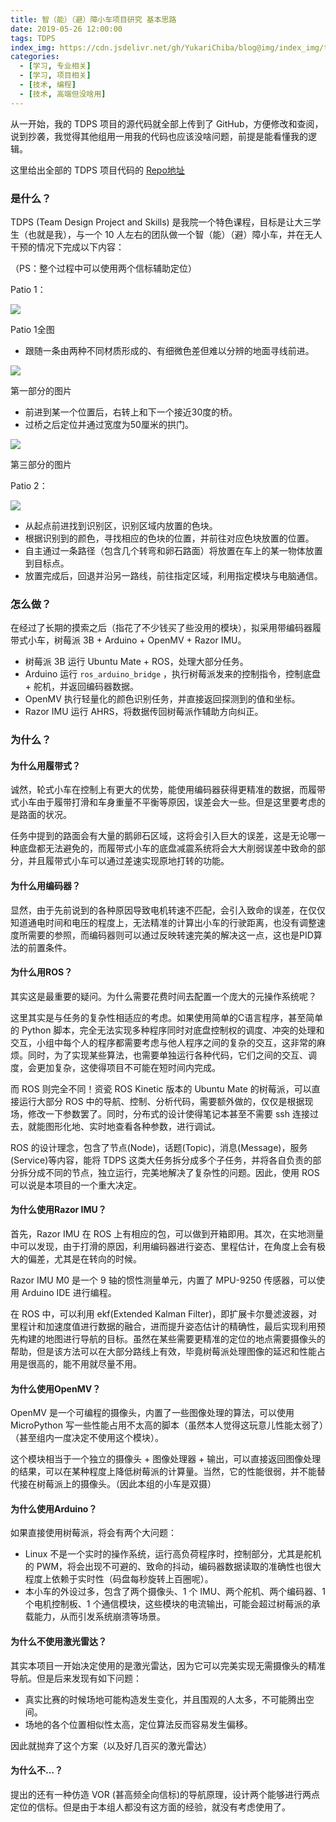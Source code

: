 ```yaml
---
title: 智（能）（避）障小车项目研究 基本思路
date: 2019-05-26 12:00:00
tags: TDPS
index_img: https://cdn.jsdelivr.net/gh/YukariChiba/blog@img/index_img/tdps-design.jpg
categories:
  - [学习, 专业相关]
  - [学习, 项目相关]
  - [技术, 编程]
  - [技术, 高端但没啥用]
---
```


从一开始，我的 TDPS 项目的源代码就全部上传到了 GitHub，方便修改和查阅，说到抄袭，我觉得其他组用一用我的代码也应该没啥问题，前提是能看懂我的逻辑。

这里给出全部的 TDPS 项目代码的 [Repo地址](https://github.com/YukariChiba/TDPS-Project)

### 是什么？

TDPS (Team Design Project and Skills) 是我院一个特色课程，目标是让大三学生（也就是我），与一个 10 人左右的团队做一个智（能）（避）障小车，并在无人干预的情况下完成以下内容：

（PS：整个过程中可以使用两个信标辅助定位）

Patio 1：

![](https://cdn.jsdelivr.net/gh/YukariChiba/blog@img/tdps-design/patio1.jpg)

Patio 1全图

*   跟随一条由两种不同材质形成的、有细微色差但难以分辨的地面寻线前进。

![](https://cdn.jsdelivr.net/gh/YukariChiba/blog@img/tdps-design/patio1_route.png)

第一部分的图片

*   前进到某一个位置后，右转上和下一个接近30度的桥。
*   过桥之后定位并通过宽度为50厘米的拱门。

![](https://cdn.jsdelivr.net/gh/YukariChiba/blog@img/tdps-design/patio1_gate.png)

第三部分的图片

Patio 2：

![](https://cdn.jsdelivr.net/gh/YukariChiba/blog@img/tdps-design/patio2.png)

*   从起点前进找到识别区，识别区域内放置的色块。
*   根据识别到的颜色，寻找相应的色块的位置，并前往对应色块放置的位置。
*   自主通过一条路径（包含几个转弯和卵石路面）将放置在车上的某一物体放置到目标点。
*   放置完成后，回退并沿另一路线，前往指定区域，利用指定模块与电脑通信。

### 怎么做？

在经过了长期的摸索之后（指花了不少钱买了些没用的模块），拟采用带编码器履带式小车，树莓派 3B + Arduino + OpenMV + Razor IMU。

*   树莓派 3B 运行 Ubuntu Mate + ROS，处理大部分任务。
*   Arduino 运行 `ros_arduino_bridge` ，执行树莓派发来的控制指令，控制底盘 + 舵机，并返回编码器数据。
*   OpenMV 执行轻量化的颜色识别任务，并直接返回探测到的值和坐标。
*   Razor IMU 运行 AHRS，将数据传回树莓派作辅助方向纠正。

### 为什么？

#### 为什么用履带式？

诚然，轮式小车在控制上有更大的优势，能使用编码器获得更精准的数据，而履带式小车由于履带打滑和车身重量不平衡等原因，误差会大一些。但是这里要考虑的是路面的状况。

任务中提到的路面会有大量的鹅卵石区域，这将会引入巨大的误差，这是无论哪一种底盘都无法避免的，而履带式小车的底盘减震系统将会大大削弱误差中致命的部分，并且履带式小车可以通过差速实现原地打转的功能。

#### 为什么用编码器？

显然，由于先前说到的各种原因导致电机转速不匹配，会引入致命的误差，在仅仅知道通电时间和电压的程度上，无法精准的计算出小车的行驶距离，也没有调整速度所需要的参照，而编码器则可以通过反映转速完美的解决这一点，这也是PID算法的前置条件。

#### 为什么用ROS？

其实这是最重要的疑问。为什么需要花费时间去配置一个庞大的元操作系统呢？

这里其实是与任务的复杂性相适应的考虑。如果使用简单的C语言程序，甚至简单的 Python 脚本，完全无法实现多种程序同时对底盘控制权的调度、冲突的处理和交互，小组中每个人的程序都需要考虑与他人程序之间的复杂的交互，这非常的麻烦。同时，为了实现某些算法，也需要单独运行各种代码，它们之间的交互、调度，会更加复杂，这使得项目不可能在短时间内完成。

而 ROS 则完全不同！资瓷 ROS Kinetic 版本的 Ubuntu Mate 的树莓派，可以直接运行大部分 ROS 中的导航、控制、分析代码，需要额外做的，仅仅是根据现场，修改一下参数罢了。同时，分布式的设计使得笔记本甚至不需要 ssh 连接过去，就能图形化地、实时地查看各种参数，进行调试。

ROS 的设计理念，包含了节点(Node)，话题(Topic)，消息(Message)，服务(Service)等内容，能将 TDPS 这类大任务拆分成多个子任务，并将各自负责的部分拆分成不同的节点，独立运行，完美地解决了复杂性的问题。因此，使用 ROS 可以说是本项目的一个重大决定。

#### 为什么使用Razor IMU？

首先，Razor IMU 在 ROS 上有相应的包，可以做到开箱即用。其次，在实地测量中可以发现，由于打滑的原因，利用编码器进行姿态、里程估计，在角度上会有极大的偏差，尤其是在转向的时候。

Razor IMU M0 是一个 9 轴的惯性测量单元，内置了 MPU-9250 传感器，可以使用 Arduino IDE 进行编程。

在 ROS 中，可以利用 ekf(Extended Kalman Filter)，即扩展卡尔曼滤波器，对里程计和加速度值进行数据的融合，进而提升姿态估计的精确性，最后实现利用预先构建的地图进行导航的目标。虽然在某些需要更精准的定位的地点需要摄像头的帮助，但是该方法可以在大部分路线上有效，毕竟树莓派处理图像的延迟和性能占用是很高的，能不用就尽量不用。

#### 为什么使用OpenMV？

OpenMV 是一个可编程的摄像头，内置了一些图像处理的算法，可以使用 MicroPython 写一些性能占用不太高的脚本（虽然本人觉得这玩意儿性能太弱了）（甚至组内一度决定不使用这个模块）。

这个模块相当于一个独立的摄像头 + 图像处理器 + 输出，可以直接返回图像处理的结果，可以在某种程度上降低树莓派的计算量。当然，它的性能很弱，并不能替代接在树莓派上的摄像头。（因此本组的小车是双摄）

#### 为什么使用Arduino？

如果直接使用树莓派，将会有两个大问题：

*   Linux 不是一个实时的操作系统，运行高负荷程序时，控制部分，尤其是舵机的 PWM，将会出现不可避的、致命的抖动，编码器数据读取的准确性也很大程度上依赖于实时性（码盘每秒旋转上百圈呢）。
*   本小车的外设过多，包含了两个摄像头、1 个 IMU、两个舵机、两个编码器、1 个电机控制板、1 个通信模块，这些模块的电流输出，可能会超过树莓派的承载能力，从而引发系统崩溃等场景。

#### 为什么不使用激光雷达？

其实本项目一开始决定使用的是激光雷达，因为它可以完美实现无需摄像头的精准导航。但是后来发现有如下问题：

*   真实比赛的时候场地可能构造发生变化，并且围观的人太多，不可能腾出空间。
*   场地的各个位置相似性太高，定位算法反而容易发生偏移。

因此就抛弃了这个方案（以及好几百买的激光雷达）

#### 为什么不…？

提出的还有一种仿造 VOR (甚高频全向信标)的导航原理，设计两个能够进行两点定位的信标。但是由于本组人都没有这方面的经验，就没有考虑使用了。
